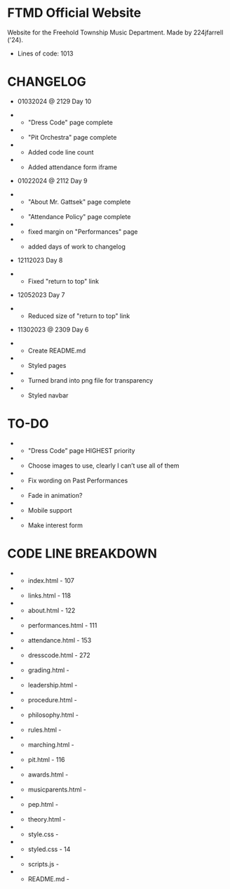 # FTMD Official Website

Website for the Freehold Township Music Department. Made by 224jfarrell ('24).

- Lines of code: 1013

# CHANGELOG

- 01032024 @ 2129 Day 10
- - "Dress Code" page complete
- - "Pit Orchestra" page complete
- - Added code line count
- - Added attendance form iframe

- 01022024 @ 2112 Day 9
- - "About Mr. Gattsek" page complete
- - "Attendance Policy" page complete
- - fixed margin on "Performances" page
- - added days of work to changelog

- 12112023 Day 8
- - Fixed "return to top" link

- 12052023 Day 7
- - Reduced size of "return to top" link

- 11302023 @ 2309 Day 6
- - Create README.md
- - Styled pages
- - Turned brand into png file for transparency
- - Styled navbar

# TO-DO

- - "Dress Code” page HIGHEST priority
- - Choose images to use, clearly I can’t use all of them
- - Fix wording on Past Performances
- - Fade in animation?
- - Mobile support
- - Make interest form

# CODE LINE BREAKDOWN

- - index.html - 107
- - links.html - 118
- - about.html - 122
- - performances.html - 111
- - attendance.html - 153
- - dresscode.html - 272
- - grading.html - 
- - leadership.html -
- - procedure.html -
- - philosophy.html -
- - rules.html - 
- - marching.html -
- - pit.html - 116
- - awards.html -
- - musicparents.html -
- - pep.html -
- - theory.html - 
- - style.css - 
- - styled.css - 14
- - scripts.js -
- - README.md - 